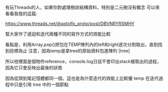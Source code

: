 有玩Threads的人，如果你對處理樹狀結構資料，特別是二元樹沒有概念
可以來看看我發的這篇:

https://www.threads.net/@astolfo_proto/post/DBVNRYRSMHY

幫大家作了遞迴和迭代兩種不同的寫作方式的效能比較


看點是，利用Array.pop()把包在TEMP陣列內的left和right逐次分割取出，直到找到目標為止
注意，因為temp是拿tree的原始資料包進陣列 [tree]

所以他裡面是個物件reference，console.log日誌不會印出stack被取出的過程，因為它只會反映出最後的狀態

因為從頭到尾記憶體都同一個，這也是為什麼迭代的效能上比較優
temp 在迭代過程中只是引用 tree 中的一個節點